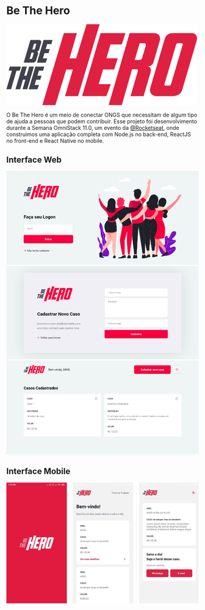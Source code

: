 # Be The Hero
<img src="https://github.com/Amorim-79/be-the-hero/blob/master/Screenshots/logo.svg" alt="Logo Be The Hero"/>

O Be The Hero é um meio de conectar ONGS que necessitam de algum tipo de ajuda a pessoas que podem contribuir. Esse projeto foi desenvolvimento durante a Semana OmniStack 11.0, um evento da [@Rocketseat](https://rocketseat.com.br/), onde construimos uma aplicação completa com Node.js no back-end, ReactJS no front-end e React Native no mobile.

## Interface Web

<img src="https://github.com/Amorim-79/be-the-hero/blob/master/Screenshots/betheherothumb.png" alt="Interface Web" width="600" />

<img src="https://github.com/Amorim-79/be-the-hero/blob/master/Screenshots/projectBeTheHero1.JPG" alt="Interface Web de cadastro de caso" width="600" />

<img src="https://github.com/Amorim-79/be-the-hero/blob/master/Screenshots/projectBeTheHero3.JPG" alt="Interface Web de consulta de casos" width="600" />

## Interface Mobile
<img src="https://github.com/Amorim-79/be-the-hero/blob/master/Screenshots/projectBeTheHero2.JPG" alt="Interface mobile" width="600" />
